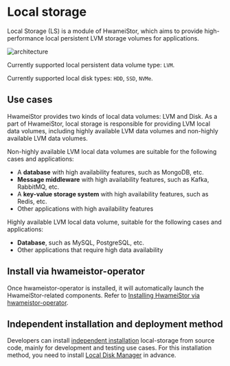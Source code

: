 # Local storage

Local Storage (LS) is a module of HwameiStor, which aims to provide high-performance local persistent LVM storage volumes for applications.

![architecture](../img/architecture.png)

Currently supported local persistent data volume type: `LVM`.

Currently supported local disk types: `HDD`, `SSD`, `NVMe`.

## Use cases

HwameiStor provides two kinds of local data volumes: LVM and Disk.
As a part of HwameiStor, local storage is responsible for providing LVM local data volumes, including highly available LVM data volumes and non-highly available LVM data volumes.

Non-highly available LVM local data volumes are suitable for the following cases and applications:

- A **database** with high availability features, such as MongoDB, etc.
- **Message middleware** with high availability features, such as Kafka, RabbitMQ, etc.
- A **key-value storage system** with high availability features, such as Redis, etc.
- Other applications with high availability features

Highly available LVM local data volume, suitable for the following cases and applications:

- **Database**, such as MySQL, PostgreSQL, etc.
- Other applications that require high data availability

## Install via hwameistor-operator

Once hwameistor-operator is installed, it will automatically launch the HwameiStor-related components. Refer to [Installing HwameiStor via hwameistor-operator](../install/deploy-operator.md).

## Independent installation and deployment method

Developers can install [independent installation](../install/deploy-ui.md) local-storage from source code, mainly for development and testing use cases. For this installation method, you need to install [Local Disk Manager](./ldm.md) in advance.
